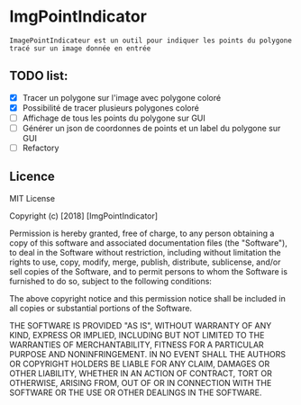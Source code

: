 # ImgPointIndicator
    ImagePointIndicateur est un outil pour indiquer les points du polygone tracé sur un image donnée en entrée
    
## TODO list:
- [x] Tracer un polygone sur l'image avec polygone coloré
- [x] Possibilité de tracer plusieurs polygones coloré
- [ ] Affichage de tous les points du polygone sur GUI
- [ ] Générer un json de coordonnes de points et un label du polygone sur GUI
- [ ] Refactory

## Licence
MIT License

Copyright (c) [2018] [ImgPointIndicator]

Permission is hereby granted, free of charge, to any person obtaining a copy
of this software and associated documentation files (the "Software"), to deal
in the Software without restriction, including without limitation the rights
to use, copy, modify, merge, publish, distribute, sublicense, and/or sell
copies of the Software, and to permit persons to whom the Software is
furnished to do so, subject to the following conditions:

The above copyright notice and this permission notice shall be included in all
copies or substantial portions of the Software.

THE SOFTWARE IS PROVIDED "AS IS", WITHOUT WARRANTY OF ANY KIND, EXPRESS OR
IMPLIED, INCLUDING BUT NOT LIMITED TO THE WARRANTIES OF MERCHANTABILITY,
FITNESS FOR A PARTICULAR PURPOSE AND NONINFRINGEMENT. IN NO EVENT SHALL THE
AUTHORS OR COPYRIGHT HOLDERS BE LIABLE FOR ANY CLAIM, DAMAGES OR OTHER
LIABILITY, WHETHER IN AN ACTION OF CONTRACT, TORT OR OTHERWISE, ARISING FROM,
OUT OF OR IN CONNECTION WITH THE SOFTWARE OR THE USE OR OTHER DEALINGS IN THE
SOFTWARE.
